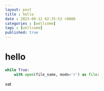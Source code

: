 ```yaml
---
layout: post
title : hello 
date : 2023-09-12 02:35:53 +0000
categories : [wellcome]
tags : [wellcome]
published: true  
---
```


# hello
```python
while True:
    with open(file_name, mode='r') as file:
```
xat